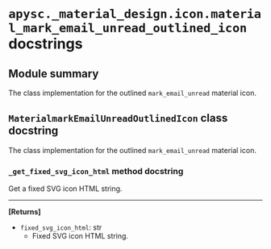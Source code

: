 # `apysc._material_design.icon.material_mark_email_unread_outlined_icon` docstrings

## Module summary

The class implementation for the outlined `mark_email_unread` material icon.

## `MaterialmarkEmailUnreadOutlinedIcon` class docstring

The class implementation for the outlined `mark_email_unread` material icon.

### `_get_fixed_svg_icon_html` method docstring

Get a fixed SVG icon HTML string.<hr>

**[Returns]**

- `fixed_svg_icon_html`: str
  - Fixed SVG icon HTML string.